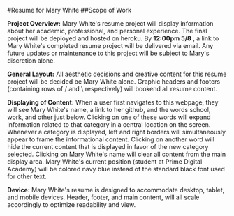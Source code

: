 #Resume for Mary White
##Scope of Work

__Project Overview:__ Mary White's resume project will display information about her academic, professional, and 
personal experience. The final project will be deployed and hosted on heroku. By __12:00pm 5/8__ , a link to Mary 
White's completed resume project will be delivered via email. Any future updates or maintenance to this project will be 
subject to Mary's discretion alone.

__General Layout:__ All aesthetic decisions and creative content for this resume project will be decided be Mary 
White alone. Graphic headers and footers (containing rows of / and \\ respectively) will bookend all resume content.

__Displaying of Content:__ When a user first navigates to this webpage, they will see Mary White's name, a link to 
her github, and the words school, work, and other just below. Clicking on one of these words will expand information
 related to that category in a central location on the screen.  Whenever a category is displayed, left and right 
 borders will simultaneously appear to frame the informational content. Clicking on another word will hide the 
 current content that is displayed in favor of the new category selected. Clicking on Mary White's name will clear 
 all content from the main display area.
 Mary White's current position (student at Prime Digital Academy) will be colored navy blue instead of the standard 
 black font used for other text.

 
 __Device:__ Mary White's resume is designed to accommodate desktop, tablet, and mobile devices. Header, footer, 
 and main content, will all scale accordingly to optimize readability and view.